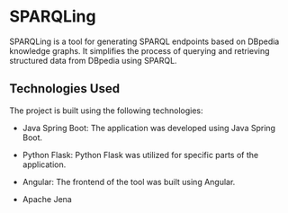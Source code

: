 # SPARQLing

SPARQLing is a tool for generating SPARQL endpoints based on DBpedia knowledge graphs. It simplifies the process of querying and retrieving structured data from DBpedia using SPARQL.

## Technologies Used

The project is built using the following technologies:

- Java Spring Boot: The application was developed using Java Spring Boot.

- Python Flask: Python Flask was utilized for specific parts of the application.

- Angular: The frontend of the tool was built using Angular.

- Apache Jena

